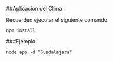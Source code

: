 ##Aplicacion del Clima

Recuerden ejecutar el siguiente comando

```
npm install
```

###Ejemplo

```
node app -d "Guadalajara"
```